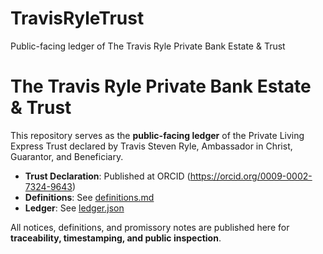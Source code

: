 # TravisRyleTrust
Public-facing ledger of The Travis Ryle Private Bank Estate &amp; Trust
# The Travis Ryle Private Bank Estate & Trust

This repository serves as the **public-facing ledger** of the Private Living Express Trust declared by Travis Steven Ryle, Ambassador in Christ, Guarantor, and Beneficiary.

- **Trust Declaration**: Published at ORCID (https://orcid.org/0009-0002-7324-9643)
- **Definitions**: See [definitions.md](definitions.md)
- **Ledger**: See [ledger.json](ledger.json)

All notices, definitions, and promissory notes are published here for **traceability, timestamping, and public inspection**.
